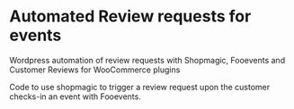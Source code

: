 # Automated Review requests for events
Wordpress automation of review requests with Shopmagic, Fooevents and Customer Reviews for WooCommerce plugins

Code to use shopmagic to trigger a review request upon the customer checks-in an event with Fooevents.
